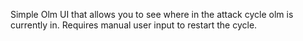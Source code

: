 Simple Olm UI that allows you to see where in the attack cycle olm is currently in.  Requires manual user input to restart the cycle.

